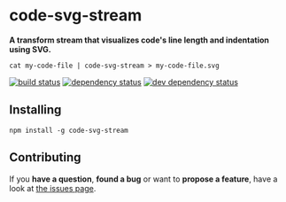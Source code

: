 # code-svg-stream

**A transform stream that visualizes code's line length and indentation using SVG.**

```shell
cat my-code-file | code-svg-stream > my-code-file.svg
```

[![build status](https://img.shields.io/travis/derhuerst/code-svg-stream.svg)](https://travis-ci.org/derhuerst/code-svg-stream)
[![dependency status](https://img.shields.io/david/derhuerst/code-svg-stream.svg)](https://david-dm.org/derhuerst/code-svg-stream#info=dependencies)
[![dev dependency status](https://img.shields.io/david/dev/derhuerst/code-svg-stream.svg)](https://david-dm.org/derhuerst/code-svg-stream#info=devDependencies)


## Installing

```
npm install -g code-svg-stream
```


## Contributing

If you **have a question**, **found a bug** or want to **propose a feature**, have a look at [the issues page](https://github.com/derhuerst/code-svg-stream/issues).
